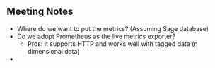 ## Meeting Notes

- Where do we want to put the metrics? (Assuming Sage database)
- Do we adopt Prometheus as the live metrics exporter?
  - Pros: it supports HTTP and works well with tagged data (n dimensional data)
- 